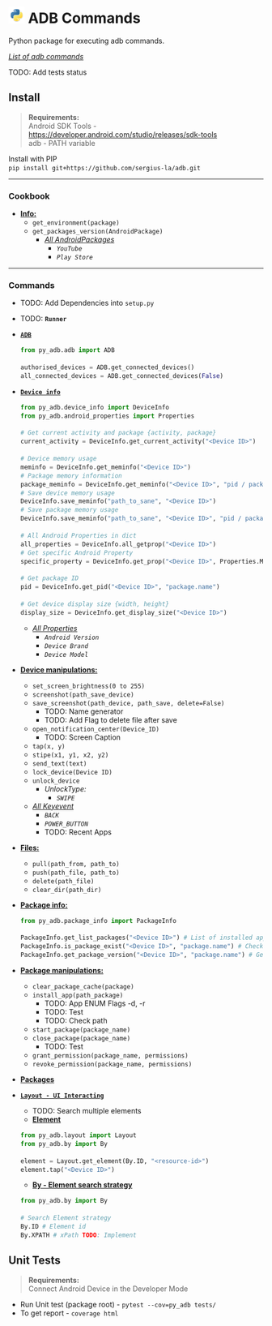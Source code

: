 # <img src="/img/py.png" width="32" height="32"> ADB Commands

Python package for executing adb commands.

[_List of adb commands_](https://github.com/sergius-la/Cheatsheet/blob/master/adb/adb.md)

TODO: Add tests status

## Install

> __Requirements:__ <br>
> Android SDK Tools - https://developer.android.com/studio/releases/sdk-tools <br>
> adb - PATH variable

Install with PIP <br>
`pip install git+https://github.com/sergius-la/adb.git`

***

### Cookbook

- __[Info:](/py_adb/cookbook.py)__
    - `get_environment(package)`
    - `get_packages_version(AndroidPackage)`
      - [_All AndroidPackages_](/py_adb/android_packages.py)
        - _`YouTube`_
        - _`Play Store`_

***

###  Commands

- TODO: Add Dependencies into `setup.py`
- TODO: __`Runner`__
- [__`ADB`__](/py_adb/adb.py)
  ```python
  from py_adb.adb import ADB
  
  authorised_devices = ADB.get_connected_devices()
  all_connected_devices = ADB.get_connected_devices(False)
  ```
- [__`Device info`__](/py_adb/device_info.py)
  ```python
  from py_adb.device_info import DeviceInfo
  from py_adb.android_properties import Properties
  
  # Get current activity and package {activity, package}
  current_activity = DeviceInfo.get_current_activity("<Device ID>")
  
  # Device memory usage
  meminfo = DeviceInfo.get_meminfo("<Device ID>") 
  # Package memory information
  package_meminfo = DeviceInfo.get_meminfo("<Device ID>", "pid / package.name")
  # Save device memory usage
  DeviceInfo.save_meminfo("path_to_sane", "<Device ID>") 
  # Save package memory usage
  DeviceInfo.save_meminfo("path_to_sane", "<Device ID>", "pid / package.name") 
  
  # All Android Properties in dict
  all_properties = DeviceInfo.all_getprop("<Device ID>") 
  # Get specific Android Property
  specific_property = DeviceInfo.get_prop("<Device ID>", Properties.MODEL, Properties.ANDROID_VERSION)
  
  # Get package ID
  pid = DeviceInfo.get_pid("<Device ID>", "package.name") 
  
  # Get device display size {width, height} 
  display_size = DeviceInfo.get_display_size("<Device ID>")
  ```
  - [_All Properties_](/py_adb/android_properties.py)
    - _`Android Version`_
    - _`Device Brand`_
    - _`Device Model`_
- __[Device manipulations:](/py_adb/device_manipulations.py)__
  - `set_screen_brightness(0 to 255)`
  - `screenshot(path_save_device)`
  - `save_screenshot(path_device, path_save, delete=False)`
    - TODO: Name generator
    - TODO: Add Flag to delete file after save
  - `open_notification_center(Device_ID)`
    - TODO: Screen Caption
  - `tap(x, y)`
  - `stipe(x1, y1, x2, y2)`
  - `send_text(text)`
  - `lock_device(Device ID)`
  - `unlock_device`
    - _UnlockType:_
      - _`SWIPE`_
  - [_All Keyevent_](/py_adb/android_keyevent.py)
    - _`BACK`_
    - _`POWER_BUTTON`_
    - TODO: Recent Apps
- __[Files:](/py_adb/files.py)__
  - `pull(path_from, path_to)`
  - `push(path_file, path_to)`
  - `delete(path_file)`
  - `clear_dir(path_dir)`
- __[Package info:](/py_adb/package_info.py)__
    ```python
  from py_adb.package_info import PackageInfo
  
  PackageInfo.get_list_packages("<Device ID>") # List of installed apps
  PackageInfo.is_package_exist("<Device ID>", "package.name") # Check is package installed
  PackageInfo.get_package_version("<Device ID>", "package.name") # Get version of package
    ```
- __[Package manipulations:](/py_adb/package_manipulations.py)__
  - `clear_package_cache(package)`
  - `install_app(path_package)`
    - TODO: App ENUM Flags -d, -r
    - TODO: Test
    - TODO: Check path
  - `start_package(package_name)`
  - `close_package(package_name)`
    - TODO: Test
  - `grant_permission(package_name, permissions)`
  - `revoke_permission(package_name, permissions)`
- __[Packages](/py_adb/android_packages.py)__
- [__`Layout - UI Interacting`__](/py_adb/layout.py)
    - TODO: Search multiple elements
    - [__Element__](/py_adb/element.py)
    ```python
  from py_adb.layout import Layout
  from py_adb.by import By
      
  element = Layout.get_element(By.ID, "<resource-id>")
  element.tap("<Device ID>")
    ```
  
  - [__By - Element search strategy__](/py_adb/by.py)
   ```python
  from py_adb.by import By
  
  # Search Element strategy  
  By.ID # Element id
  By.XPATH # xPath TODO: Implement
   ```

## Unit Tests

> __Requirements:__ <br>
> Connect Android Device in the Developer Mode

- Run Unit test (package root) - `pytest --cov=py_adb tests/` 
- To get report - `coverage html`